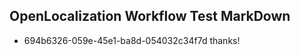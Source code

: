## OpenLocalization Workflow Test MarkDown
* 694b6326-059e-45e1-ba8d-054032c34f7d 
thanks!<!--HONumber=Mar16_HO4-->
